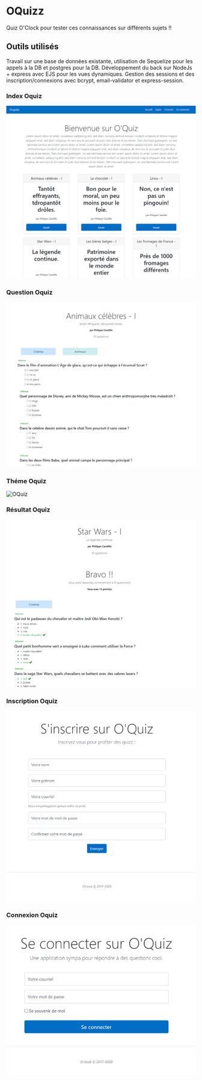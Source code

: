 # OQuizz

Quiz O'Clock pour tester ces connaissances sur différents sujets !!

## Outils utilisés

Travail sur une base de données existante, utilisation de Sequelize pour les 
appels à la DB et postgres pour la DB. Développement du back sur NodeJs + express avec EJS pour
les vues dynamiques. Gestion des sessions et des inscription/connexions avec bcrypt, email-validator
et express-session.

### Index Oquiz
<img src="app/public/../../public/images/Oquiz-index.png" alt="OQuiz"/>

### Question Oquiz
<img src="app/public/../../public/images/Oquiz-question.png" alt="OQuiz"/>

### Théme Oquiz
<img src="app/public/../../public/images/Oquiz-théme.png" alt="OQuiz"/>

### Résultat Oquiz
<img src="app/public/../../public/images/Oquiz-result.png" alt="OQuiz"/>

### Inscription Oquiz
<img src="app/public/../../public/images/Oquiz-subscribe.png" alt="OQuiz"/>

### Connexion Oquiz
<img src="app/public/../../public/images/Oquiz-login.png" alt="OQuiz"/>
